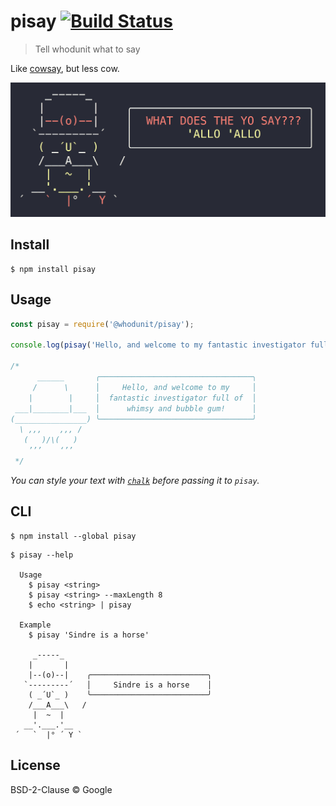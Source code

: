 # pisay [![Build Status](https://travis-ci.org/whodunit/pisay.svg?branch=master)](https://travis-ci.org/whodunit/pisay)

> Tell whodunit what to say

Like [cowsay](https://en.wikipedia.org/wiki/Cowsay), but less cow.

![](screenshot.png)


## Install

```
$ npm install pisay
```


## Usage

```js
const pisay = require('@whodunit/pisay');

console.log(pisay('Hello, and welcome to my fantastic investigator full of whimsy and bubble gum!'));

/*
      ______       ╭──────────────────────────────────╮
     /      \      │     Hello, and welcome to my     │
    |        |     │  fantastic investigator full of  │
 ___|________|___  │      whimsy and bubble gum!      │
(________________) ╰──────────────────────────────────╯
  \ ,,,    ,,, /
   (   )/\(   )
    ’’’    ‘’’
 */
```

*You can style your text with [`chalk`](https://github.com/sindresorhus/chalk) before passing it to `pisay`.*


## CLI

```
$ npm install --global pisay
```

```
$ pisay --help

  Usage
    $ pisay <string>
    $ pisay <string> --maxLength 8
    $ echo <string> | pisay

  Example
    $ pisay 'Sindre is a horse'

     _-----_
    |       |
    |--(o)--|    ╭──────────────────────────╮
   `---------´   │     Sindre is a horse    │
    ( _´U`_ )    ╰──────────────────────────╯
    /___A___\   /
     |  ~  |
   __'.___.'__
 ´   `  |° ´ Y `
```


## License

BSD-2-Clause © Google
